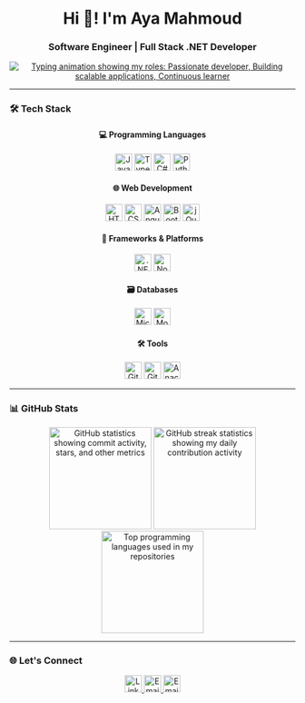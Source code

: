 <h1 align="center">Hi 👋! I'm Aya Mahmoud</h1>
<h3 align="center">Software Engineer | Full Stack .NET Developer</h3>

<p align="center">
  <a href="https://git.io/typing-svg"><img src="https://readme-typing-svg.demolab.com?font=Fira+Code&pause=1000&color=BD91F7&center=true&width=435&lines=Passionate+developer;Building+scalable+applications;Continuous+learner" alt="Typing animation showing my roles: Passionate developer, Building scalable applications, Continuous learner" /></a>
</p>

---

### 🛠️ Tech Stack

<div align="center">
  
#### 💻 Programming Languages
<img src="https://img.shields.io/badge/JavaScript-F7DF1E?logo=javascript&logoColor=black&style=for-the-badge" height="30" alt="JavaScript logo" />
<img src="https://img.shields.io/badge/TypeScript-3178C6?logo=typescript&logoColor=white&style=for-the-badge" height="30" alt="TypeScript logo" />
<img src="https://img.shields.io/badge/C%23-239120?logo=c-sharp&logoColor=white&style=for-the-badge" height="30" alt="C# logo" />
<img src="https://img.shields.io/badge/Python-3776AB?logo=python&logoColor=white&style=for-the-badge" height="30" alt="Python logo" />

#### 🌐 Web Development
<img src="https://img.shields.io/badge/HTML5-E34F26?logo=html5&logoColor=white&style=for-the-badge" height="30" alt="HTML5 logo" />
<img src="https://img.shields.io/badge/CSS3-1572B6?logo=css3&logoColor=white&style=for-the-badge" height="30" alt="CSS3 logo" />
<img src="https://img.shields.io/badge/Angular-DD0031?logo=angular&logoColor=white&style=for-the-badge" height="30" alt="Angular logo" />
<img src="https://img.shields.io/badge/Bootstrap-7952B3?logo=bootstrap&logoColor=white&style=for-the-badge" height="30" alt="Bootstrap logo" />
<img src="https://img.shields.io/badge/jQuery-0769AD?logo=jquery&logoColor=white&style=for-the-badge" height="30" alt="jQuery logo" />

#### 🚀 Frameworks & Platforms
<img src="https://img.shields.io/badge/.NET-512BD4?logo=dotnet&logoColor=white&style=for-the-badge" height="30" alt=".NET logo" />
<img src="https://img.shields.io/badge/Node.js-339933?logo=node.js&logoColor=white&style=for-the-badge" height="30" alt="Node.js logo" />

#### 🗃️ Databases
<img src="https://img.shields.io/badge/Microsoft%20SQL%20Server-CC2927?logo=microsoft-sql-server&logoColor=white&style=for-the-badge" height="30" alt="Microsoft SQL Server logo" />
<img src="https://img.shields.io/badge/MongoDB-47A248?logo=mongodb&logoColor=white&style=for-the-badge" height="30" alt="MongoDB logo" />

#### 🛠️ Tools
<img src="https://img.shields.io/badge/GitHub-181717?logo=github&logoColor=white&style=for-the-badge" height="30" alt="GitHub logo" />
<img src="https://img.shields.io/badge/Git-F05032?logo=git&logoColor=white&style=for-the-badge" height="30" alt="Git logo" />
<img src="https://img.shields.io/badge/Anaconda-44A833?logo=anaconda&logoColor=white&style=for-the-badge" height="30" alt="Anaconda logo" />

</div>

---

### 📊 GitHub Stats

<div align="center">
  <img src="https://github-readme-stats.vercel.app/api?username=AyaM9999&hide_title=false&hide_rank=false&show_icons=true&include_all_commits=true&count_private=true&disable_animations=false&theme=dracula&locale=en&hide_border=true" height="180" alt="GitHub statistics showing commit activity, stars, and other metrics"  alt="1" />
  <img src="https://streak-stats.demolab.com?user=AyaM9999&locale=en&mode=daily&theme=dracula&hide_border=true&border_radius=5" height="180" alt="GitHub streak statistics showing my daily contribution activity" 
  alt="2"/>
  <img src="https://github-readme-stats.vercel.app/api?username=AyaM9999&show_icons=true&theme=dracula&count_private=true&include_all_commits=true&cache_seconds=7200" height="180" alt="Top programming languages used in my repositories" alt="3" />
</div>

---

### 🌐 Let's Connect

<div align="center">
  <a href="https://www.linkedin.com/in/aya-m-14a244283/" target="_blank">
    <img src="https://img.shields.io/badge/LinkedIn-0A66C2?logo=linkedin&logoColor=white&style=for-the-badge" height="30" alt="LinkedIn profile link" />
  </a>
  <a href="mailto:mahmmoudaya5@gmail.com" target="_blank">
    <img src="https://img.shields.io/badge/Gmail-EA4335?logo=gmail&logoColor=white&style=for-the-badge" height="30" alt="Email via Gmail" />
  </a>
  <a href="mailto:Aya.mahmoudd1@outlook.com" target="_blank">
    <img src="https://img.shields.io/badge/Outlook-0078D4?logo=microsoft-outlook&logoColor=white&style=for-the-badge" height="30" alt="Email via Outlook" />
  </a>
</div>
